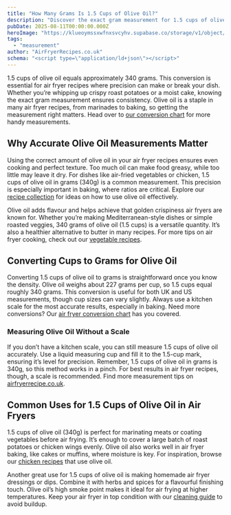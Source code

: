 ```yaml
---
title: "How Many Grams Is 1.5 Cups of Olive Oil?"
description: "Discover the exact gram measurement for 1.5 cups of olive oil to perfect your air fryer recipes with precision and ease."
pubDate: 2025-08-11T00:00:00.000Z
heroImage: "https://klueoymssxwfnxsvcyhv.supabase.co/storage/v1/object/public/md/how-many-grams-is-1-5-cups-of-olive-oil-41a7399e.webp"
tags:
  - "measurement"
author: "AirFryerRecipes.co.uk"
schema: "<script type=\"application/ld+json\"></script>"
---
```


<p>1.5 cups of olive oil equals approximately 340 grams. This conversion is essential for air fryer recipes where precision can make or break your dish. Whether you’re whipping up crispy roast potatoes or a moist cake, knowing the exact gram measurement ensures consistency. Olive oil is a staple in many air fryer recipes, from marinades to baking, so getting the measurement right matters. Head over to <a href=https://www.airfryerrecipe.co.uk/air-fryer-conversion-chart>our conversion chart</a> for more handy measurements.</p>

<h2>Why Accurate Olive Oil Measurements Matter</h2>
<p>Using the correct amount of olive oil in your air fryer recipes ensures even cooking and perfect texture. Too much oil can make food greasy, while too little may leave it dry. For dishes like air-fried vegetables or chicken, 1.5 cups of olive oil in grams (340g) is a common measurement. This precision is especially important in baking, where ratios are critical. Explore our <a href=https://www.airfryerrecipe.co.uk/recipes>recipe collection</a> for ideas on how to use olive oil effectively.</p>

<p>Olive oil adds flavour and helps achieve that golden crispiness air fryers are known for. Whether you’re making Mediterranean-style dishes or simple roasted veggies, 340 grams of olive oil (1.5 cups) is a versatile quantity. It’s also a healthier alternative to butter in many recipes. For more tips on air fryer cooking, check out our <a href=https://www.airfryerrecipe.co.uk/recipe-category/vegetables>vegetable recipes</a>.</p>

<h2>Converting Cups to Grams for Olive Oil</h2>
<p>Converting 1.5 cups of olive oil to grams is straightforward once you know the density. Olive oil weighs about 227 grams per cup, so 1.5 cups equal roughly 340 grams. This conversion is useful for both UK and US measurements, though cup sizes can vary slightly. Always use a kitchen scale for the most accurate results, especially in baking. Need more conversions? Our <a href=https://www.airfryerrecipe.co.uk/air-fryer-conversion-chart>air fryer conversion chart</a> has you covered.</p>

<h3>Measuring Olive Oil Without a Scale</h3>
<p>If you don’t have a kitchen scale, you can still measure 1.5 cups of olive oil accurately. Use a liquid measuring cup and fill it to the 1.5-cup mark, ensuring it’s level for precision. Remember, 1.5 cups of olive oil in grams is 340g, so this method works in a pinch. For best results in air fryer recipes, though, a scale is recommended. Find more measurement tips on <a href=https://www.airfryerrecipe.co.uk>airfryerrecipe.co.uk</a>.</p>

<h2>Common Uses for 1.5 Cups of Olive Oil in Air Fryers</h2>
<p>1.5 cups of olive oil (340g) is perfect for marinating meats or coating vegetables before air frying. It’s enough to cover a large batch of roast potatoes or chicken wings evenly. Olive oil also works well in air fryer baking, like cakes or muffins, where moisture is key. For inspiration, browse our <a href=https://www.airfryerrecipe.co.uk/recipe-category/chicken>chicken recipes</a> that use olive oil.</p>

<p>Another great use for 1.5 cups of olive oil is making homemade air fryer dressings or dips. Combine it with herbs and spices for a flavourful finishing touch. Olive oil’s high smoke point makes it ideal for air frying at higher temperatures. Keep your air fryer in top condition with our <a href=https://www.airfryerrecipe.co.uk/air-fryer-cleaner>cleaning guide</a> to avoid buildup.</p>